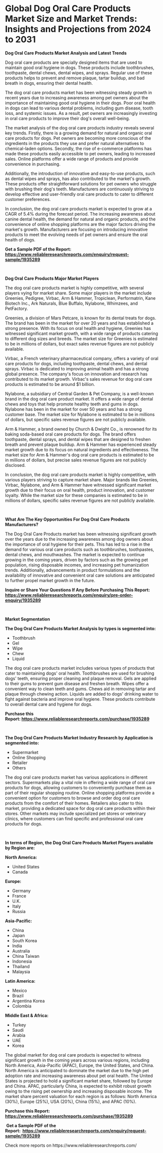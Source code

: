 <p><h1>Global Dog Oral Care Products Market Size and Market Trends: Insights and Projections from 2024 to 2031</h1></p><p><strong>Dog Oral Care Products Market Analysis and Latest Trends</strong></p>
<p><p>Dog oral care products are specially designed items that are used to maintain good oral hygiene in dogs. These products include toothbrushes, toothpaste, dental chews, dental wipes, and sprays. Regular use of these products helps to prevent and remove plaque, tartar buildup, and bad breath in dogs, ensuring their dental health.</p><p>The dog oral care products market has been witnessing steady growth in recent years due to increasing awareness among pet owners about the importance of maintaining good oral hygiene in their dogs. Poor oral health in dogs can lead to various dental problems, including gum disease, tooth loss, and systemic issues. As a result, pet owners are increasingly investing in oral care products to improve their dog's overall well-being.</p><p>The market analysis of the dog oral care products industry reveals several key trends. Firstly, there is a growing demand for natural and organic oral care products for dogs. Pet owners are becoming more conscious of the ingredients in the products they use and prefer natural alternatives to chemical-laden options. Secondly, the rise of e-commerce platforms has made these products easily accessible to pet owners, leading to increased sales. Online platforms offer a wide range of products and provide convenience in purchasing.</p><p>Additionally, the introduction of innovative and easy-to-use products, such as dental wipes and sprays, has also contributed to the market's growth. These products offer straightforward solutions for pet owners who struggle with brushing their dog's teeth. Manufacturers are continuously striving to develop effective and user-friendly oral care products to cater to different customer preferences.</p><p>In conclusion, the dog oral care products market is expected to grow at a CAGR of 5.4% during the forecast period. The increasing awareness about canine dental health, the demand for natural and organic products, and the convenience of online shopping platforms are the major factors driving the market's growth. Manufacturers are focusing on introducing innovative products to meet the evolving needs of pet owners and ensure the oral health of dogs.</p></p>
<p><strong>Get a Sample PDF of the Report:&nbsp; <a href="https://www.reliableresearchreports.com/enquiry/request-sample/1935289">https://www.reliableresearchreports.com/enquiry/request-sample/1935289</a></strong></p>
<p>&nbsp;</p>
<p><strong>Dog Oral Care Products Major Market Players</strong></p>
<p><p>The dog oral care products market is highly competitive, with several players vying for market share. Some major players in the market include Greenies, Pedigree, Virbac, Arm & Hammer, Tropiclean, Performatrin, Kane Biotech Inc., Ark Naturals, Blue Buffalo, Nylabone, Whimzees, and PetFactory.</p><p>Greenies, a division of Mars Petcare, is known for its dental treats for dogs. The brand has been in the market for over 20 years and has established a strong presence. With its focus on oral health and hygiene, Greenies has witnessed significant market growth, with a wide range of products catering to different dog sizes and breeds. The market size for Greenies is estimated to be in millions of dollars, but exact sales revenue figures are not publicly available.</p><p>Virbac, a French veterinary pharmaceutical company, offers a variety of oral care products for dogs, including toothpaste, dental chews, and dental sprays. Virbac is dedicated to improving animal health and has a strong global presence. The company's focus on innovation and research has contributed to its market growth. Virbac's sales revenue for dog oral care products is estimated to be around $1 billion.</p><p>Nylabone, a subsidiary of Central Garden & Pet Company, is a well-known brand in the dog oral care product market. It offers a wide range of dental chews and toys that help promote healthy teeth and gums in dogs. Nylabone has been in the market for over 50 years and has a strong customer base. The market size for Nylabone is estimated to be in millions of dollars, but specific sales revenue figures are not publicly available.</p><p>Arm & Hammer, a brand owned by Church & Dwight Co., is renowned for its baking soda-based oral care products for dogs. The brand offers toothpaste, dental sprays, and dental wipes that are designed to freshen breath and prevent plaque buildup. Arm & Hammer has experienced steady market growth due to its focus on natural ingredients and effectiveness. The market size for Arm & Hammer's dog oral care products is estimated to be in millions of dollars, but precise sales revenue figures are not publicly disclosed.</p><p>In conclusion, the dog oral care products market is highly competitive, with various players striving to capture market share. Major brands like Greenies, Virbac, Nylabone, and Arm & Hammer have witnessed significant market growth due to their focus on oral health, product innovation, and customer loyalty. While the market size for these companies is estimated to be in millions of dollars, specific sales revenue figures are not publicly available.</p></p>
<p>&nbsp;</p>
<p><strong>What Are The Key Opportunities For Dog Oral Care Products Manufacturers?</strong></p>
<p><p>The Dog Oral Care Products market has been witnessing significant growth over the years due to the increasing awareness among dog owners about the importance of oral hygiene for their pets. This has led to a rise in the demand for various oral care products such as toothbrushes, toothpastes, dental chews, and mouthwashes. The market is expected to continue growing in the coming years, driven by factors such as the growing pet population, rising disposable incomes, and increasing pet humanization trends. Additionally, advancements in product formulations and the availability of innovative and convenient oral care solutions are anticipated to further propel market growth in the future.</p></p>
<p><strong>Inquire or Share Your Questions If Any Before Purchasing This Report: <a href="https://www.reliableresearchreports.com/enquiry/pre-order-enquiry/1935289">https://www.reliableresearchreports.com/enquiry/pre-order-enquiry/1935289</a></strong></p>
<p>&nbsp;</p>
<p><strong>Market Segmentation</strong></p>
<p><strong>The Dog Oral Care Products Market Analysis by types is segmented into:</strong></p>
<p><ul><li>Toothbrush</li><li>Gel</li><li>Wipe</li><li>Chew</li><li>Liquid</li></ul></p>
<p><p>The dog oral care products market includes various types of products that cater to maintaining dogs' oral health. Toothbrushes are used for brushing dogs' teeth, ensuring proper cleaning and plaque removal. Gels are applied to their gums to prevent gum disease and freshen breath. Wipes offer a convenient way to clean teeth and gums. Chews aid in removing tartar and plaque through chewing action. Liquids are added to dogs' drinking water to fight against bacteria and improve oral hygiene. These products contribute to overall dental care and hygiene for dogs.</p></p>
<p><strong>Purchase this Report:&nbsp;<a href="https://www.reliableresearchreports.com/purchase/1935289">https://www.reliableresearchreports.com/purchase/1935289</a></strong></p>
<p>&nbsp;</p>
<p><strong>The Dog Oral Care Products Market Industry Research by Application is segmented into:</strong></p>
<p><ul><li>Supermarket</li><li>Online Shopping</li><li>Retailer</li><li>Others</li></ul></p>
<p><p>The dog oral care products market has various applications in different sectors. Supermarkets play a vital role in offering a wide range of oral care products for dogs, allowing customers to conveniently purchase them as part of their regular shopping routine. Online shopping platforms provide a convenient option for customers to browse and order dog oral care products from the comfort of their homes. Retailers also cater to this market, providing a dedicated space for dog oral care products within their stores. Other markets may include specialized pet stores or veterinary clinics, where customers can find specific and professional oral care products for dogs.</p></p>
<p>&nbsp;</p>
<p><strong>In terms of Region, the Dog Oral Care Products Market Players available by Region are:</strong></p>
<p>
    <p> <strong> North America: </strong>
        <ul>
            <li>United States</li>
            <li>Canada</li>
        </ul>
        </p> 
    <p> <strong> Europe: </strong>
        <ul>
            <li>Germany</li>
            <li>France</li>
            <li>U.K.</li>
            <li>Italy</li>
            <li>Russia</li>
        </ul>
        </p> 
    <p> <strong> Asia-Pacific: </strong>
        <ul>
            <li>China</li>
            <li>Japan</li>
            <li>South Korea</li>
            <li>India</li>
            <li>Australia</li>
            <li>China Taiwan</li>
            <li>Indonesia</li>
            <li>Thailand</li>
            <li>Malaysia</li>
        </ul>
        </p> 
    <p> <strong> Latin America: </strong>
        <ul>
            <li>Mexico</li>
            <li>Brazil</li>
            <li>Argentina Korea</li>
            <li>Colombia</li>
        </ul>
        </p> 
    <p> <strong> Middle East & Africa: </strong>
        <ul>
            <li>Turkey</li>
            <li>Saudi</li>
            <li>Arabia</li>
            <li>UAE</li>
            <li>Korea</li>
        </ul>
    </p>
    </p>
<p><p>The global market for dog oral care products is expected to witness significant growth in the coming years across various regions, including North America, Asia-Pacific (APAC), Europe, the United States, and China. North America is anticipated to dominate the market due to the high pet adoption rate and increasing awareness about pet oral health. The United States is projected to hold a significant market share, followed by Europe and China. APAC, particularly China, is expected to exhibit robust growth owing to the rising pet ownership and increasing disposable income. The market share percent valuation for each region is as follows: North America (30%), Europe (25%), USA (20%), China (15%), and APAC (10%).</p></p>
<p><strong>Purchase this Report: <a href="https://www.reliableresearchreports.com/purchase/1935289">https://www.reliableresearchreports.com/purchase/1935289</a></strong></p>
<p>&nbsp;<strong>Get a Sample PDF of the Report:&nbsp;&nbsp;<a href="https://www.reliableresearchreports.com/enquiry/request-sample/1935289">https://www.reliableresearchreports.com/enquiry/request-sample/1935289</a></strong></p>
<p><strong></strong></p>
<p>Check more reports on https://www.reliableresearchreports.com/</p>